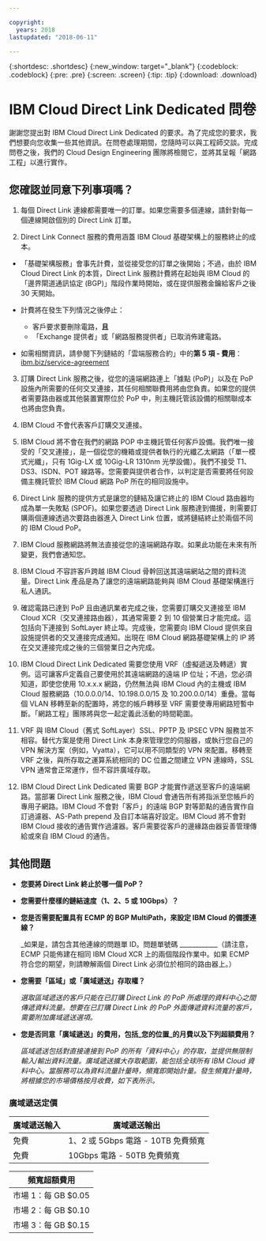 ```yaml
---

copyright:
  years: 2018
lastupdated: "2018-06-11"

---
```


{:shortdesc: .shortdesc}
{:new_window: target="_blank"}
{:codeblock: .codeblock}
{:pre: .pre}
{:screen: .screen}
{:tip: .tip}
{:download: .download}

# IBM Cloud Direct Link Dedicated 問卷

謝謝您提出對 IBM Cloud Direct Link Dedicated 的要求。為了完成您的要求，我們想要向您收集一些其他資訊。在問卷處理期間，您隨時可以與工程師交談。完成問卷之後，我們的 Cloud Design Engineering 團隊將檢閱它，並將其呈報「網路工程」以進行實作。

## 您確認並同意下列事項嗎？

1. 每個 Direct Link 連線都需要唯一的訂單。如果您需要多個連線，請針對每一個連線開啟個別的 Direct Link 訂單。

2. Direct Link Connect 服務的費用涵蓋 IBM Cloud 基礎架構上的服務終止的成本。 

 * 「基礎架構服務」會事先計費，並從接受您的訂單之後開始；不過，由於 IBM Cloud Direct Link 的本質，Direct Link 服務計費將在起始與 IBM Cloud 的「邊界閘道通訊協定 (BGP)」階段作業時開始，或在提供服務金鑰給客戶之後 30 天開始。 

 * 計費將在發生下列情況之後停止：
   * 客戶要求要刪除電路，**且** 
   * 「Exchange 提供者」或「網路服務提供者」已取消佈建電路。
  * 如需相關資訊，請參閱下列鏈結的「雲端服務合約」中的**第 5 項 - 費用**：[ibm.biz/service-agreement](ibm.biz/service-agreement)

3. 訂購 Direct Link 服務之後，從您的遠端網路連上「據點 (PoP)」以及在 PoP 設施內所需要的任何交叉連接，其任何相關聯費用將由您負責。如果您的提供者需要路由器或其他裝置實際位於 PoP 中，則主機託管該設備的相關聯成本也將由您負責。

4. IBM Cloud 不會代表客戶訂購交叉連接。

5. IBM Cloud 將不會在我們的網路 POP 中主機託管任何客戶設備。我們唯一接受的「交叉連接」，是一個從您的機箱或提供者執行的光纖乙太網路（「單一模式光纖」，只有 1Gig-LX 或 10Gig-LR 1310nm 光學設備）。我們不接受 T1、DS3、ISDN、POT 線路等。您需要與提供者合作，以判定是否需要將任何設備主機託管於 IBM Cloud 網路 PoP 所在的相同設施中。

6. Direct Link 服務的提供方式是讓您的鏈結及讓它終止的 IBM Cloud 路由器均成為單一失敗點 (SPOF)。如果您要透過 Direct Link 服務達到備援，則需要訂購兩個連線透過次要路由器進入 Direct Link 位置，或將鏈結終止於兩個不同的 IBM Cloud PoP。

7. IBM Cloud 服務網路將無法直接從您的遠端網路存取。如果此功能在未來有所變更，我們會通知您。

8. IBM Cloud 不容許客戶跨越 IBM Cloud 骨幹回送其遠端網站之間的資料流量。Direct Link 產品是為了讓您的遠端網路能夠與 IBM Cloud 基礎架構進行私人通訊。

9. 確認電路已達到 PoP 且由通訊業者完成之後，您需要訂購交叉連接至 IBM Cloud XCR（交叉連接路由器），其通常需要 2 到 10 個營業日才能完成。這包括向下連接到 SoftLayer 終止埠。完成後，您需要向 IBM Cloud 提供來自設施提供者的交叉連接完成通知。出現在 IBM Cloud 網路基礎架構上的 IP 將在交叉連接完成之後的三個營業日之內完成。

10. IBM Cloud Direct Link Dedicated 需要您使用 VRF（虛擬遞送及轉遞）實例。這可讓客戶定義自己要使用於其遠端網路的遠端 IP 位址；不過，您必須知道，即使您使用 10.x.x.x 網路，仍然無法與 IBM Cloud 內的主機或 IBM Cloud 服務網路（10.0.0.0/14、10.198.0.0/15 及 10.200.0.0/14）重疊。當每個 VLAN 移轉至新的配置時，將您的帳戶轉移至 VRF 需要使專用網路短暫中斷。「網路工程」團隊將與您一起定義此活動的時間範圍。

11. VRF 與 IBM Cloud（舊式 SoftLayer）SSL、PPTP 及 IPSEC VPN 服務並不相容。替代方案是使用 Direct Link 本身來管理您的伺服器，或執行您自己的 VPN 解決方案（例如，Vyatta），它可以用不同類型的 VPN 來配置。移轉至 VRF 之後，與所存取之運算系統相同的 DC 位置之間建立 VPN 連線時，SSL VPN 通常會正常運作，但不容許廣域存取。

12. IBM Cloud Direct Link Dedicated 需要 BGP 才能實作遞送至客戶的遠端網路。當部署 Direct Link 服務之後，IBM Cloud 會通告所有將指派至您帳戶的專用子網路。IBM Cloud 不會對「客戶」的遠端 BGP 對等節點的通告實作自訂過濾器、AS-Path prepend 及自訂本端喜好設定。IBM Cloud 將不會對 IBM Cloud 接收的通告實作過濾器。客戶需要從客戶的邊緣路由器妥善管理傳給或來自 IBM Cloud 的通告。

## 其他問題

* **您要將 Direct Link 終止於哪一個 PoP？**

* **您需要什麼樣的鏈結速度（1、2、5 或 10Gbps）？**

* **您是否需要配置具有 ECMP 的 BGP MultiPath，來設定 IBM Cloud 的備援連線？**  

    _如果是，請包含其他連線的問題單 ID。問題單號碼 ____________（請注意，ECMP 只能佈建在相同 IBM Cloud XCR 上的兩個階段作業中。如果 ECMP 符合您的期望，則請瞭解兩個 Direct Link 必須位於相同的路由器上。） 

* **您需要「區域」或「廣域遞送」存取權？**

    _選取區域遞送的客戶只能在已訂購 Direct Link 的 PoP 所處理的資料中心之間傳遞資料流量。想要在已訂購 Direct Link 的 PoP 外面傳遞資料流量的客戶，需要附加廣域遞送選項。_

* **您是否同意「廣域遞送」的費用，包括_您的位置_的月費以及下列超額費用？**

    _區域遞送包括對直接連接到 PoP 的所有「資料中心」的存取，並提供無限制輸入/輸出資料流量。廣域遞送擴大存取範圍，能包括全球所有 IBM Cloud 資料中心。當服務可以為資料流量計量時，頻寬即開始計量。發生頻寬計量時，將根據您的市場價格按月收費，如下表所示。_


### 廣域遞送定價

| 廣域遞送輸入 | 廣域遞送輸出 |
|---|---|
| 免費 | 1、2 或 5Gbps 電路 - 10TB 免費頻寬|
| 免費 | 10Gbps 電路 - 50TB 免費頻寬|


|頻寬超額費用|
|---|
| 市場 1：每 GB $0.05|
| 市場 2：每 GB $0.10|
| 市場 3：每 GB $0.15|
